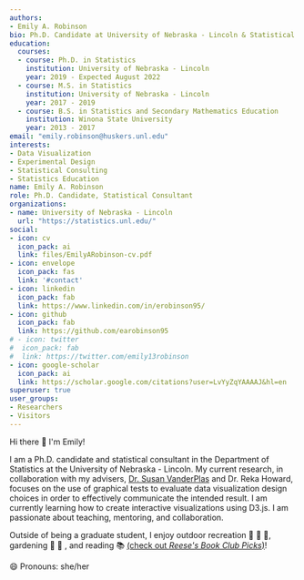 ```yaml
---
authors:
- Emily A. Robinson
bio: Ph.D. Candidate at University of Nebraska - Lincoln & Statistical Consultant at the SC3L Desk
education:
  courses:
  - course: Ph.D. in Statistics
    institution: University of Nebraska - Lincoln
    year: 2019 - Expected August 2022
  - course: M.S. in Statistics
    institution: University of Nebraska - Lincoln
    year: 2017 - 2019
  - course: B.S. in Statistics and Secondary Mathematics Education
    institution: Winona State University
    year: 2013 - 2017
email: "emily.robinson@huskers.unl.edu"
interests:
- Data Visualization
- Experimental Design
- Statistical Consulting
- Statistics Education
name: Emily A. Robinson
role: Ph.D. Candidate, Statistical Consultant
organizations:
- name: University of Nebraska - Lincoln
  url: "https://statistics.unl.edu/"
social:
- icon: cv
  icon_pack: ai
  link: files/EmilyARobinson-cv.pdf
- icon: envelope
  icon_pack: fas
  link: '#contact'
- icon: linkedin
  icon_pack: fab
  link: https://www.linkedin.com/in/erobinson95/
- icon: github
  icon_pack: fab
  link: https://github.com/earobinson95
# - icon: twitter
#  icon_pack: fab
#  link: https://twitter.com/emily13robinson
- icon: google-scholar
  icon_pack: ai
  link: https://scholar.google.com/citations?user=LvYyZqYAAAAJ&hl=en
superuser: true
user_groups:
- Researchers
- Visitors
---
```


Hi there :wave: I'm Emily! 

I am a Ph.D. candidate and statistical consultant in the Department of Statistics at the University of Nebraska - Lincoln. My current research, in collaboration with my advisers, [Dr. Susan VanderPlas](https://srvanderplas.netlify.app/) and Dr. Reka Howard, focuses on the use of graphical tests to evaluate data visualization design choices in order to effectively communicate the intended result. I am currently learning how to create interactive visualizations using D3.js. I am passionate about teaching, mentoring, and collaboration. 

Outside of being a graduate student, I enjoy outdoor recreation :runner: :bicyclist: :ski:, gardening :sunflower: :herb: , and reading :books: [(check out *Reese's Book Club Picks*)](https://hello-sunshine.com/post/reeses-book-club-all-picks)!

:smile: Pronouns: she/her
